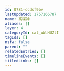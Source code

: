 ```yaml
---
id: 0781-ccdsf9bv
lastUpdated: 1757166787
name: 高禖神
aliases: []
layer: 4
categoryId: cat_uWLHUZtI
tagIds: []
nsfw: false
parent: ""
relatedEntries: []
timelineEvents: []
titledLinks: []
---
```


